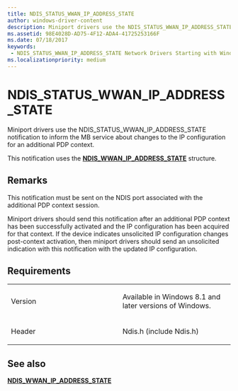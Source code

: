 ```yaml
---
title: NDIS_STATUS_WWAN_IP_ADDRESS_STATE
author: windows-driver-content
description: Miniport drivers use the NDIS_STATUS_WWAN_IP_ADDRESS_STATE notification to inform the MB service about changes to the IP configuration for an additional PDP context.
ms.assetid: 98E4028D-AD75-4F12-ADA4-41725253166F
ms.date: 07/18/2017 
keywords:
 - NDIS_STATUS_WWAN_IP_ADDRESS_STATE Network Drivers Starting with Windows Vista
ms.localizationpriority: medium
---
```


# NDIS\_STATUS\_WWAN\_IP\_ADDRESS\_STATE


Miniport drivers use the NDIS\_STATUS\_WWAN\_IP\_ADDRESS\_STATE notification to inform the MB service about changes to the IP configuration for an additional PDP context.

This notification uses the [**NDIS\_WWAN\_IP\_ADDRESS\_STATE**](https://msdn.microsoft.com/library/windows/hardware/dn449746) structure.

Remarks
-------

This notification must be sent on the NDIS port associated with the additional PDP context session.

Miniport drivers should send this notification after an additional PDP context has been successfully activated and the IP configuration has been acquired for that context. If the device indicates unsolicited IP configuration changes post-context activation, then miniport drivers should send an unsolicited indication with this notification with the updated IP configuration.

Requirements
------------

<table>
<colgroup>
<col width="50%" />
<col width="50%" />
</colgroup>
<tbody>
<tr class="odd">
<td><p>Version</p></td>
<td><p>Available in Windows 8.1 and later versions of Windows.</p></td>
</tr>
<tr class="even">
<td><p>Header</p></td>
<td>Ndis.h (include Ndis.h)</td>
</tr>
</tbody>
</table>

## See also


[**NDIS\_WWAN\_IP\_ADDRESS\_STATE**](https://msdn.microsoft.com/library/windows/hardware/dn449746)

 

 




